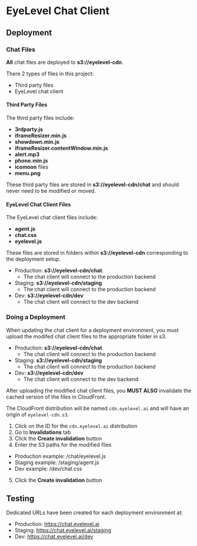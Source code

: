 # EyeLevel Chat Client

## Deployment

### Chat Files

**All** chat files are deployed to **s3://eyelevel-cdn**.

There 2 types of files in this project:
  - Third party files
  - EyeLevel chat client

#### Third Party Files

The third party files include:
  - **3rdparty.js**
  - **iframeResizer.min.js**
  - **showdown.min.js**
  - **iframeResizer.contentWindow.min.js**
  - **alert.mp3**
  - **phone.min.js**
  - **icomoon** files
  - **menu.png**

These third party files are stored in **s3://eyelevel-cdn/chat** and should never need to be modified or moved.

#### EyeLevel Chat Client Files

The EyeLevel chat client files include:
  - **agent.js**
  - **chat.css**
  - **eyelevel.js**

These files are stored in folders within **s3://eyelevel-cdn** corresponding to the deployment setup.

- Production: **s3://eyelevel-cdn/chat**.
  - The chat client will connect to the production backend
- Staging: **s3://eyelevel-cdn/staging**
  - The chat client will connect to the production backend
- Dev: **s3://eyelevel-cdn/dev**
  - The chat client will connect to the dev backend

### Doing a Deployment

When updating the chat client for a deployment environment, you must upload the modifed chat client files to the appropriate folder in s3.

- Production: **s3://eyelevel-cdn/chat**.
  - The chat client will connect to the production backend
- Staging: **s3://eyelevel-cdn/staging**
  - The chat client will connect to the production backend
- Dev: **s3://eyelevel-cdn/dev**
  - The chat client will connect to the dev backend

After uploading the modified chat client files, you **MUST ALSO** invalidate the cached version of the files in CloudFront.

The CloudFront distribution will be named `cdn.eyelevel.ai` and will have an origin of `eyelevel-cdn.s3`.

1. Click on the ID for the `cdn.eyelevel.ai` distribution
2. Go to **Invalidations** tab
3. Click the **Create invalidation** button
4. Enter the S3 paths for the modified files
  - Production example: /chat/eyelevel.js
  - Staging example: /staging/agent.js
  - Dev example: /dev/chat.css
5. Click the **Create invalidation** button

## Testing

Dedicated URLs have been created for each deployment environment at:

- Production: https://chat.eyelevel.ai
- Staging: https://chat.eyelevel.ai/staging
- Dev: https://chat.eyelevel.ai/dev